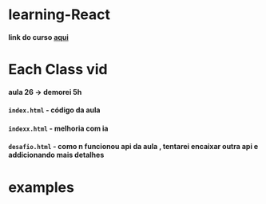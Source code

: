 # learning-React
#### link do curso [aqui](https://egghead.io/lessons/react-make-http-requests-with-react-e06e2e96)
# Each Class vid 
#### aula 26 -> demorei 5h
#### `index.html`  - código da aula
#### `indexx.html` - melhoria com ia
#### `desafio.html` - como n funcionou api da aula , tentarei encaixar outra api e addicionando mais detalhes

# examples